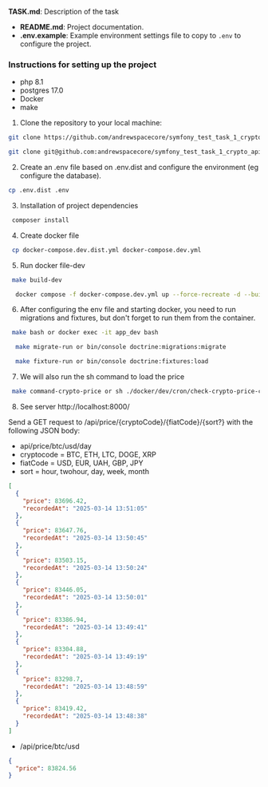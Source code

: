 **TASK.md**: Description of the task
- **README.md**: Project documentation.
- **.env.example**:
  Example environment settings file to copy to `.env` to configure the project.

### Instructions for setting up the project
- php 8.1
- postgres 17.0
- Docker 
- make

1. Clone the repository to your local machine:
```bash
git clone https://github.com/andrewspacecore/symfony_test_task_1_crypto_api.git
```
 ```bash
git clone git@github.com:andrewspacecore/symfony_test_task_1_crypto_api.git
```
2. Create an .env file based on .env.dist and configure the environment (eg configure the database).
 ```bash
cp .env.dist .env
 ```
3. Installation of project dependencies
 ```bash
  composer install
 ```
4. Create docker file
 ```bash
  cp docker-compose.dev.dist.yml docker-compose.dev.yml
 ```
5. Run docker file-dev
 ```bash
  make build-dev
 ```
```bash
  docker compose -f docker-compose.dev.yml up --force-recreate -d --build
 ```
6. After configuring the env file and starting docker, you need to run migrations and fixtures, but don't forget to run them from the container.
 ```bash
  make bash or docker exec -it app_dev bash
 ```
```bash
  make migrate-run or bin/console doctrine:migrations:migrate
 ```
```bash
  make fixture-run or bin/console doctrine:fixtures:load
 ```
7. We will also run the sh command to load the price
 ```bash
  make command-crypto-price or sh ./docker/dev/cron/check-crypto-price-command.sh
 ```
8. See server http://localhost:8000/

Send a GET request to /api/price/{cryptoCode}/{fiatCode}/{sort?} with the following JSON body:
- api/price/btc/usd/day
- cryptocode = BTC, ETH, LTC, DOGE, XRP
- fiatCode = USD, EUR, UAH, GBP, JPY
- sort = hour, twohour, day, week, month

```json
[
  {
    "price": 83696.42,
    "recordedAt": "2025-03-14 13:51:05"
  },
  {
    "price": 83647.76,
    "recordedAt": "2025-03-14 13:50:45"
  },
  {
    "price": 83503.15,
    "recordedAt": "2025-03-14 13:50:24"
  },
  {
    "price": 83446.05,
    "recordedAt": "2025-03-14 13:50:01"
  },
  {
    "price": 83386.94,
    "recordedAt": "2025-03-14 13:49:41"
  },
  {
    "price": 83304.88,
    "recordedAt": "2025-03-14 13:49:19"
  },
  {
    "price": 83298.7,
    "recordedAt": "2025-03-14 13:48:59"
  },
  {
    "price": 83419.42,
    "recordedAt": "2025-03-14 13:48:38"
  }
]
```
- /api/price/btc/usd
```json
{
  "price": 83824.56
}
```